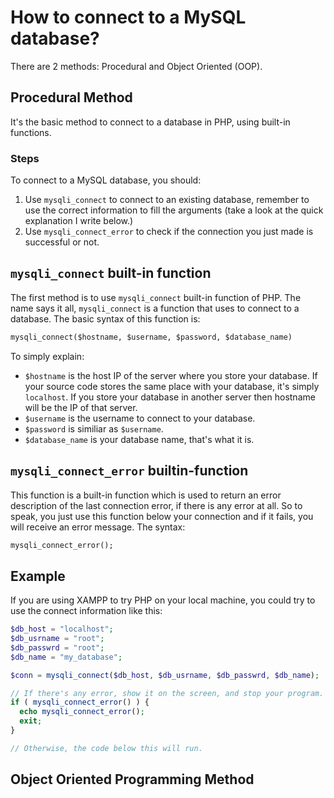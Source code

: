 # How to connect to a MySQL database?

There are 2 methods: Procedural and Object Oriented (OOP).

## Procedural Method
It's the basic method to connect to a database in PHP, using built-in functions.

### Steps

To connect to a MySQL database, you should:
1. Use `mysqli_connect` to connect to an existing database, remember to use the correct information to fill the arguments (take a look at the quick explanation I write below.)
2. Use `mysqli_connect_error` to check if the connection you just made is successful or not. 

## `mysqli_connect` built-in function

The first method is to use `mysqli_connect` built-in function of PHP. The name says it all, `mysqli_connect` is a function that uses to connect to a database. The basic syntax of this function is:

```sql
mysqli_connect($hostname, $username, $password, $database_name)
```

To simply explain:
- `$hostname` is the host IP of the server where you store your database. If your source code stores the same place with your database, it's simply `localhost`. If you store your database in another server then hostname will be the IP of that server.
- `$username` is the username to connect to your database.
- `$password` is similiar as `$username`.
- `$database_name` is your database name, that's what it is.

## `mysqli_connect_error` builtin-function
This function is a built-in function which is used to return an error description of the last connection error, if there is any error at all. So to speak, you just use this function below your connection and if it fails, you will receive an error message. The syntax:

```sql
mysqli_connect_error();
```

## Example

If you are using XAMPP to try PHP on your local machine, you could try to use the connect information like this:

```PHP
$db_host = "localhost";
$db_usrname = "root";
$db_passwrd = "root";
$db_name = "my_database";

$conn = mysqli_connect($db_host, $db_usrname, $db_passwrd, $db_name);

// If there's any error, show it on the screen, and stop your program.
if ( mysqli_connect_error() ) {
  echo mysqli_connect_error();
  exit;
}

// Otherwise, the code below this will run.
```

## Object Oriented Programming Method
